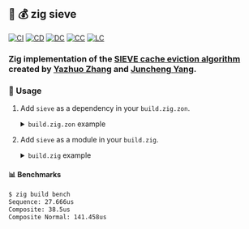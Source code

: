 ## :lizard: :moneybag: **zig sieve**

[![CI][ci-shd]][ci-url]
[![CD][cd-shd]][cd-url]
[![DC][dc-shd]][dc-url]
[![CC][cc-shd]][cc-url]
[![LC][lc-shd]][lc-url]

### Zig implementation of the [SIEVE cache eviction algorithm](https://cachemon.github.io/SIEVE-website/) created by [Yazhuo Zhang](https://github.com/yazhuo) and [Juncheng Yang](https://github.com/1a1a11a).

### :rocket: Usage

1. Add `sieve` as a dependency in your `build.zig.zon`.

    <details>

    <summary><code>build.zig.zon</code> example</summary>

    ```zig
    .{
        .name = "<name_of_your_package>",
        .version = "<version_of_your_package>",
        .dependencies = .{
            .sieve = .{
                .url = "https://github.com/tensorush/zig-sieve/archive/<git_tag_or_commit_hash>.tar.gz",
                .hash = "<package_hash>",
            },
        },
    }
    ```

    Set `<package_hash>` to `12200000000000000000000000000000000000000000000000000000000000000000`, and Zig will provide the correct found value in an error message.

    </details>

2. Add `sieve` as a module in your `build.zig`.

    <details>

    <summary><code>build.zig</code> example</summary>

    ```zig
    const sieve = b.dependency("sieve", .{});
    exe.addModule("sieve", sieve.module("sieve"));
    ```

    </details>


#### :bar_chart: Benchmarks

```bash
$ zig build bench
Sequence: 27.666us
Composite: 38.5us
Composite Normal: 141.458us
```

<!-- MARKDOWN LINKS -->

[ci-shd]: https://img.shields.io/github/actions/workflow/status/tensorush/zig-sieve/ci.yaml?branch=main&style=for-the-badge&logo=github&label=CI&labelColor=black
[ci-url]: https://github.com/tensorush/zig-sieve/blob/main/.github/workflows/ci.yaml
[cd-shd]: https://img.shields.io/github/actions/workflow/status/tensorush/zig-sieve/cd.yaml?branch=main&style=for-the-badge&logo=github&label=CD&labelColor=black
[cd-url]: https://github.com/tensorush/zig-sieve/blob/main/.github/workflows/cd.yaml
[dc-shd]: https://img.shields.io/badge/click-F6A516?style=for-the-badge&logo=zig&logoColor=F6A516&label=docs&labelColor=black
[dc-url]: https://tensorush.github.io/zig-sieve
[cc-shd]: https://img.shields.io/codecov/c/github/tensorush/zig-sieve?style=for-the-badge&labelColor=black
[cc-url]: https://app.codecov.io/gh/tensorush/zig-sieve
[lc-shd]: https://img.shields.io/github/license/tensorush/zig-sieve.svg?style=for-the-badge&labelColor=black
[lc-url]: https://github.com/tensorush/zig-sieve/blob/main/LICENSE.md
